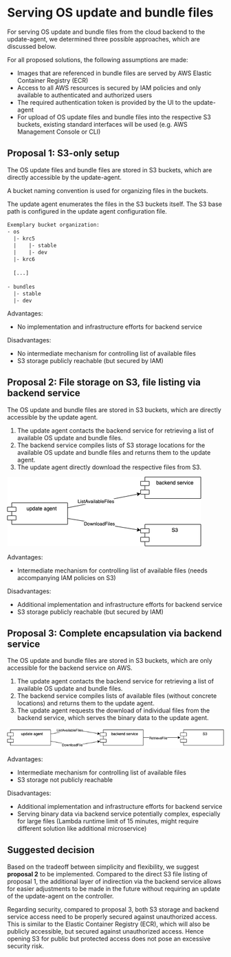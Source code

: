 # Serving OS update and bundle files

For serving OS update and bundle files from the cloud backend to the update-agent, we determined three possible 
approaches, which are discussed below.

For all proposed solutions, the following assumptions are made:

* Images that are referenced in bundle files are served by AWS Elastic Container Registry (ECR)
* Access to all AWS resources is secured by IAM policies and only available to authenticated and authorized users
* The required authentication token is provided by the UI to the update-agent
* For upload of OS update files and bundle files into the respective S3 buckets, existing standard interfaces will be 
  used (e.g. AWS Management Console or CLI)

## Proposal 1: S3-only setup

The OS update files and bundle files are stored in S3 buckets, which are directly accessible by the update-agent.

A bucket naming convention is used for organizing files in the buckets.

The update agent enumerates the files in the S3 buckets itself. The S3 base path is configured in the update agent 
configuration file.

```
Exemplary bucket organization:
- os
  |- krc5
  |    |- stable
  |    |- dev
  |- krc6

  [...]

- bundles
  |- stable
  |- dev
```

Advantages:

* No implementation and infrastructure efforts for backend service

Disadvantages:

* No intermediate mechanism for controlling list of available files
* S3 storage publicly reachable (but secured by IAM)

## Proposal 2: File storage on S3, file listing via backend service

The OS update and bundle files are stored in S3 buckets, which are directly accessible by the update agent.

1. The update agent contacts the backend service for retrieving a list of available OS update and bundle files.
2. The backend service compiles lists of S3 storage locations for the available OS update and bundle files and returns 
   them to the update agent.
3. The update agent directly download the respective files from S3.

![](./backend-file-serving-direct.drawio.png)

Advantages:

* Intermediate mechanism for controlling list of available files (needs accompanying IAM policies on S3)

Disadvantages:

* Additional implementation and infrastructure efforts for backend service
* S3 storage publicly reachable (but secured by IAM)

## Proposal 3: Complete encapsulation via backend service

The OS update and bundle files are stored in S3 buckets, which are only accessible for the backend service on AWS.

1. The update agent contacts the backend service for retrieving a list of available OS update and bundle files.
2. The backend service compiles lists of available files (without concrete locations) and returns them to the update 
   agent.
3. The update agent requests the download of individual files from the backend service, which serves the binary data to 
   the update agent.

![](./backend-file-serving-indirect.drawio.png)

Advantages:

* Intermediate mechanism for controlling list of available files
* S3 storage not publicly reachable

Disadvantages:

* Additional implementation and infrastructure efforts for backend service
* Serving binary data via backend service potentially complex, especially for large files (Lambda runtime limit of 15 
  minutes, might require different solution like additional microservice)

## Suggested decision

Based on the tradeoff between simplicity and flexibility, we suggest **proposal 2** to be implemented. Compared to the 
direct S3 file listing of proposal 1, the additional layer of indirection via the backend service allows for easier 
adjustments to be made in the future without requiring an update of the update-agent on the controller.

Regarding security, compared to proposal 3, both S3 storage and backend service access need to be properly secured 
against unauthorized access. This is similar to the Elastic Container Registry (ECR), which will also be publicly 
accessible, but secured against unauthorized access. Hence opening S3 for public but protected access does not pose an 
excessive security risk.
